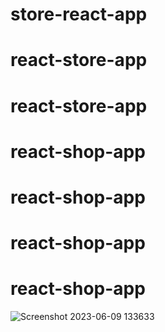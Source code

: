 ﻿# store-react-app
# react-store-app
# react-store-app
# react-shop-app
# react-shop-app
# react-shop-app
# react-shop-app

![Screenshot 2023-06-09 133633](https://github.com/Dankartes/react-shop-app/assets/111695120/47cd0f0d-1c8a-4a78-86ed-b14187a5b4ee)
